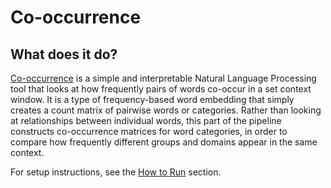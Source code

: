 # Co-occurrence
## What does it do?
[Co-occurrence](https://towardsdatascience.com/simple-word-embedding-for-natural-language-processing-5484eeb05c06) is a simple and interpretable Natural Language Processing tool that looks at how frequently pairs of words co-occur in a set context window. It is a type of frequency-based word embedding that simply creates a count matrix of pairwise words or categories. Rather than looking at relationships between individual words, this part of the pipeline constructs co-occurrence matrices for word categories, in order to compare how frequently different groups and domains appear in the same context.

For setup instructions, see the [How to Run](https://github.com/patriChiril/miie_beta/blob/main/documentation/user_documentation/co-occurence.md) section.


